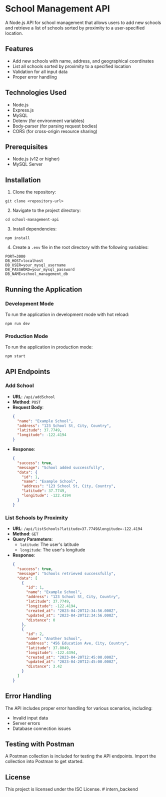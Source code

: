 # School Management API

A Node.js API for school management that allows users to add new schools and retrieve a list of schools sorted by proximity to a user-specified location.

## Features

- Add new schools with name, address, and geographical coordinates
- List all schools sorted by proximity to a specified location
- Validation for all input data
- Proper error handling

## Technologies Used

- Node.js
- Express.js
- MySQL
- Dotenv (for environment variables)
- Body-parser (for parsing request bodies)
- CORS (for cross-origin resource sharing)

## Prerequisites

- Node.js (v12 or higher)
- MySQL Server

## Installation

1. Clone the repository:
```
git clone <repository-url>
```

2. Navigate to the project directory:
```
cd school-management-api
```

3. Install dependencies:
```
npm install
```

4. Create a `.env` file in the root directory with the following variables:
```
PORT=3000
DB_HOST=localhost
DB_USER=your_mysql_username
DB_PASSWORD=your_mysql_password
DB_NAME=school_management_db
```

## Running the Application

### Development Mode

To run the application in development mode with hot reload:
```
npm run dev
```

### Production Mode

To run the application in production mode:
```
npm start
```

## API Endpoints

### Add School
- **URL**: `/api/addSchool`
- **Method**: `POST`
- **Request Body**:
  ```json
  {
    "name": "Example School",
    "address": "123 School St, City, Country",
    "latitude": 37.7749,
    "longitude": -122.4194
  }
  ```
- **Response**:
  ```json
  {
    "success": true,
    "message": "School added successfully",
    "data": {
      "id": 1,
      "name": "Example School",
      "address": "123 School St, City, Country",
      "latitude": 37.7749,
      "longitude": -122.4194
    }
  }
  ```

### List Schools by Proximity
- **URL**: `/api/listSchools?latitude=37.7749&longitude=-122.4194`
- **Method**: `GET`
- **Query Parameters**:
  - `latitude`: The user's latitude
  - `longitude`: The user's longitude
- **Response**:
  ```json
  {
    "success": true,
    "message": "Schools retrieved successfully",
    "data": [
      {
        "id": 1,
        "name": "Example School",
        "address": "123 School St, City, Country",
        "latitude": 37.7749,
        "longitude": -122.4194,
        "created_at": "2023-04-20T12:34:56.000Z",
        "updated_at": "2023-04-20T12:34:56.000Z",
        "distance": 0
      },
      {
        "id": 2,
        "name": "Another School",
        "address": "456 Education Ave, City, Country",
        "latitude": 37.8049,
        "longitude": -122.4394,
        "created_at": "2023-04-20T12:45:00.000Z",
        "updated_at": "2023-04-20T12:45:00.000Z",
        "distance": 3.42
      }
    ]
  }
  ```

## Error Handling

The API includes proper error handling for various scenarios, including:
- Invalid input data
- Server errors
- Database connection issues

## Testing with Postman

A Postman collection is included for testing the API endpoints. Import the collection into Postman to get started.

## License

This project is licensed under the ISC License. #   i n t e r n _ b a c k e n d  
 